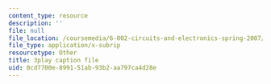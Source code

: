 ```yaml
---
content_type: resource
description: ''
file: null
file_location: /coursemedia/6-002-circuits-and-electronics-spring-2007/0cd7700e899151ab93b2aa797ca4d28e_4TCnYYpZxEc.vtt
file_type: application/x-subrip
resourcetype: Other
title: 3play caption file
uid: 0cd7700e-8991-51ab-93b2-aa797ca4d28e
---
```

